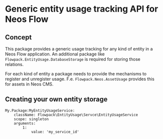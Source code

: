# Generic entity usage tracking API for Neos Flow

## Concept

This package provides a generic usage tracking for any kind of entity in a Neos Flow application.
An additional package like `Flowpack.EntityUsage.DatabaseStorage` is required for
storing those relations.

For each kind of entity a package needs to provide the mechanisms to register
and unregister usage. F.e. `Flowpack.Neos.AssetUsage` provides this for 
assets in Neos CMS.

## Creating your own entity storage

    My.Package:MyEntityUsageService:
        className: Flowpack\EntityUsage\Servce\EntityUsageService
        scope: singleton
        arguments:
            1:
                value: 'my_service_id'
